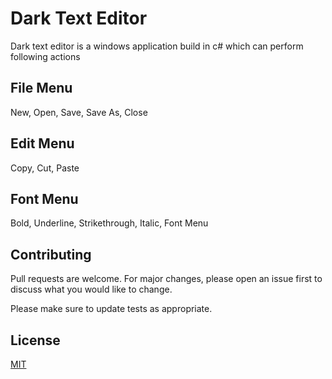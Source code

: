 # Dark Text Editor

Dark text editor is a windows application build in c# which can perform following actions

## File Menu
New, Open, Save, Save As, Close
## Edit Menu
Copy, Cut, Paste
## Font Menu
Bold, Underline, Strikethrough, Italic, Font Menu


## Contributing
Pull requests are welcome. For major changes, please open an issue first to discuss what you would like to change.

Please make sure to update tests as appropriate.

## License
[MIT](https://choosealicense.com/licenses/mit/)
